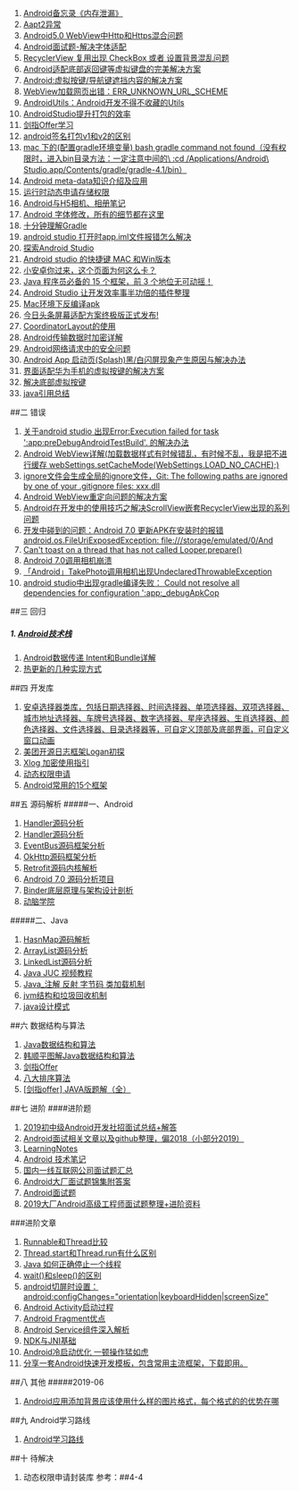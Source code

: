 1. [Android备忘录《内存泄漏》](https://juejin.im/post/5b2083196fb9a01e28623300)
2. [Aapt2异常](https://blog.csdn.net/qq_29760591/article/details/78351004)
3. [Android5.0 WebView中Http和Https混合问题](https://blog.csdn.net/u011904605/article/details/78652332)
4.  [Android面试题-解决字体适配](https://www.jianshu.com/p/33d499170e25)
5.  [RecyclerView 复用出现 CheckBox 或者 设置背景混乱问题](https://blog.csdn.net/u011164565/article/details/52096716)
6.  [Android适配底部返回键等虚拟键盘的完美解决方案](https://blog.csdn.net/c15522627353/article/details/52452490)
7.   [Android:虚拟按键/导航键遮挡内容的解决方案](https://www.jianshu.com/p/97b6fa8c92b6)
8.  [WebView加载网页出错：ERR_UNKNOWN_URL_SCHEME](https://blog.csdn.net/CSDN472651883/article/details/78951642)
9.  [AndroidUtils：Android开发不得不收藏的Utils](https://blog.csdn.net/qq_35228658/article/details/54987794)
10.  [AndroidStudio提升打包的效率](https://blog.csdn.net/caihongdao123/article/details/52086059)
11.  [剑指Offer学习](https://blog.csdn.net/DERRANTCM/article/details/46887821)
12.  [android签名打包v1和v2的区别](https://blog.csdn.net/willba/article/details/78885966)
13.  [mac 下的(配置gradle环境变量) bash gradle command not found（没有权限时，进入bin目录方法：一定注意中间的\    :cd /Applications/Android\ Studio.app/Contents/gradle/gradle-4.1/bin）](https://blog.csdn.net/u013424496/article/details/52684213)
14.  [Android meta-data知识介绍及应用](https://www.jianshu.com/p/d0d82e5d66f6)
15.  [运行时动态申请存储权限](https://blog.csdn.net/xusiquan12/article/details/79234669)
16.  [Android与H5相机、相册笔记](https://blog.csdn.net/xufei5789651/article/details/71422807)
17.  [Android 字体修改，所有的细节都在这里](https://www.cnblogs.com/plokmju/p/7570603.html)
18.  [十分钟理解Gradle](https://www.cnblogs.com/Bonker/p/5619458.html)
19.  [android studio 打开时app.iml文件报错怎么解决](https://zhidao.baidu.com/question/437551621449447284.html)
20.  [探索Android Studio](https://www.jianshu.com/u/d139dc296b82)
21.  [Android studio 的快捷键 MAC 和Win版本](https://blog.csdn.net/zq019/article/details/54618185)
22.  [小安卓你过来，这个页面为何这么卡？ ](https://mp.weixin.qq.com/s/JE2QCRrlCIamvthfPhnExw)
23.  [Java 程序员必备的 15 个框架，前 3 个地位无可动摇！ ](https://mp.weixin.qq.com/s?__biz=MzA5MzY4NTQwMA==&mid=2651007079&idx=1&sn=2c9f4cdc882e20ad82b26da45cc48070&chksm=8bad9b90bcda12869e442efa7db6b994b32602d44f89334c592b75eda9b1c4be145fcfb28576&scene=21#wechat_redirect)
24.  [Android Studio 让开发效率事半功倍的插件整理](https://juejin.im/post/5bbda0df5188255c7b16a2a1)
25.  [Mac环境下反编译apk](https://www.jianshu.com/p/dda9ff90a3c5)
26.  [今日头条屏幕适配方案终极版正式发布!](https://www.jianshu.com/p/4aa23d69d481)
27.  [CoordinatorLayout的使用](https://blog.csdn.net/victor_fang/article/list/2?t=1&)
28.  [Android传输数据时加密详解](https://blog.csdn.net/fengltxx/article/details/53049466)
29.  [Android网络请求中的安全问题](https://blog.csdn.net/mayqlzu/article/details/52690622)
30.  [Android App 启动页(Splash)黑/白闪屏现象产生原因与解决办法](https://blog.csdn.net/zivensonice/article/details/51691136)
31.  [界面适配华为手机的虚拟按键的解决方案](https://blog.csdn.net/wzhseu/article/details/58117424)
32.  [解决底部虚拟按键](https://blog.csdn.net/c15522627353/article/details/52452490)
33.  [java引用总结](https://www.cnblogs.com/skywang12345/p/3154474.html)



##二  错误
1.  [关于android studio 出现Error:Execution failed for task ':app:preDebugAndroidTestBuild'. 的解决办法](https://blog.csdn.net/leansmall/article/details/80513769)
2.  [Android WebView详解(加载数据样式有时候错乱，有时候不乱，我是把不进行缓存        webSettings.setCacheMode(WebSettings.LOAD_NO_CACHE);)](https://blog.csdn.net/li_y_w/article/details/70767929)
3.  [ignore文件会生成全局的ignore文件，Git: The following paths are ignored by one of your .gitignore files: xxx.dll](https://blog.csdn.net/lingyanpi/article/details/71724282?locationNum=15&fps=1)
4.  [Android WebView重定向问题的解决方案](https://www.cnblogs.com/zimengfang/p/6183869.html)
5.  [Android在开发中的使用技巧之解决ScrollView嵌套RecyclerView出现的系列问题](https://www.jianshu.com/p/98f2fcfb0e22)
6.  [开发中碰到的问题：Android 7.0 更新APK在安装时的报错 android.os.FileUriExposedException: file:///storage/emulated/0/And](https://blog.csdn.net/qq_24852599/article/details/72539523)
7.  [Can't toast on a thread that has not called Looper.prepare()](https://www.jianshu.com/p/4551734b3c21)
8.  [Android 7.0调用相机崩溃](https://blog.csdn.net/huangxiaoguo1/article/details/52830015)
9.  [「Android」TakePhoto调用相机出现UndeclaredThrowableException](https://www.jianshu.com/p/e1dac53baf82)
10.  [android studio中出现gradle编译失败： Could not resolve all dependencies for configuration ':app:_debugApkCop](https://blog.csdn.net/qq_14902389/article/details/78455756)






##三  回归
#####  1.  [Android技术栈](https://www.jianshu.com/nb/28803295)
1. [Android数据传递 Intent和Bundle详解](https://blog.csdn.net/qq_26385187/article/details/50331137)
2. [热更新的几种实现方式](https://www.jianshu.com/p/3bd95bd5c61b)

##四  开发库
1. [安卓选择器类库，包括日期选择器、时间选择器、单项选择器、双项选择器、城市地址选择器、车牌号选择器、数字选择器、星座选择器、生肖选择器、颜色选择器、文件选择器、目录选择器等，可自定义顶部及底部界面，可自定义窗口动画](https://github.com/gzu-liyujiang/AndroidPicker)
2. [美团开源日志框架Logan初探](https://blog.csdn.net/u013762572/article/details/83118534)
3. [Xlog 加密使用指引](https://github.com/Tencent/mars/wiki/Mars-Android-%E6%8E%A5%E5%8F%A3%E8%AF%A6%E7%BB%86%E8%AF%B4%E6%98%8E)
4. [动态权限申请](https://github.com/soulqw/SoulPermission)
5. [Android常用的15个框架](https://blog.csdn.net/congmingyizhiha/article/details/70011020)

##五  源码解析
#####一、Android
1. [Handler源码分析](https://blog.csdn.net/qq_37321098/article/details/81535449)
2. [Handler源码分析](https://v.qq.com/x/search/?q=handler源码解析&stag=0&smartbox_ab=)
3. [EventBus源码框架分析](https://www.bilibili.com/video/av22119019?from=search&seid=16459437628516970951)
4. [OkHttp源码框架分析](https://www.bilibili.com/video/av22119019?from=search&seid=16459437628516970951)
5. [Retrofit源码内核解析](https://www.bilibili.com/video/av43206478?from=search&seid=9708557762615355890)
6. [Android 7.0 源码分析项目](https://juejin.im/post/5a936c5a6fb9a0633229ca74?utm_source=gold_browser_extension)
7. [Binder底层原理与架构设计剖析](http://www.iqiyi.com/w_19rulmhw55.html)
8. [动脑学院](http://www.iqiyi.com/u/2089941007/videos)


#####二、Java
1. [HasnMap源码解析](https://www.bilibili.com/video/av48144058/?p=527)
2. [ArrayList源码分析](https://www.bilibili.com/video/av48144058/?p=527)
3. [LinkedList源码分析](https://www.bilibili.com/video/av48144058/?p=527)
4. [Java JUC 视频教程](https://www.bilibili.com/video/av51530708?from=search&seid=3650039072219955848)
5. [Java_注解 反射 字节码 类加载机制](https://www.bilibili.com/video/av29578196?from=search&seid=1813354331992843275)
6. [jvm结构和垃圾回收机制](https://www.bilibili.com/video/av62904698?from=search&seid=6736031050104213865)
7. [java设计模式](https://www.bilibili.com/video/av57936239?from=search&seid=14360234008469464765)
	


##六  数据结构与算法

1. [Java数据结构和算法](https://www.cnblogs.com/ysocean/tag/Java%E6%95%B0%E6%8D%AE%E7%BB%93%E6%9E%84%E5%92%8C%E7%AE%97%E6%B3%95/)
2. [韩顺平图解Java数据结构和算法](https://www.bilibili.com/video/av54029771?from=search&seid=3340658295622560152)
2. [剑指Offer](https://github.com/Jack-Cherish/LeetCode)
3. [八大排序算法](https://github.com/Jack-Cherish/Algorithm)
4. [[剑指offer] JAVA版题解（全）](https://yq.aliyun.com/articles/642728)

 

##七  进阶
####进阶题
1. [2019初中级Android开发社招面试总结+解答](https://juejin.im/post/5c81db916fb9a049d37fe6a1)
2. [Android面试相关文章以及github整理，偏2018（小部分2019）](https://www.jianshu.com/p/20754b1adb4d)
3. [LearningNotes](https://github.com/francistao/LearningNotes)
4. [Android 技术笔记](https://github.com/jeanboydev/Android-ReadTheFuckingSourceCode)
5. [国内一线互联网公司面试题汇总](https://github.com/AweiLoveAndroid/CommonDevKnowledge/blob/master/interview/summary.md)
6. [Android大厂面试题锦集附答案](https://mp.weixin.qq.com/s/fz8wcE13N96SQ1MwQL-tNQ)
7. [Android面试题](https://mp.weixin.qq.com/s/zRSultic6T0XQp1EJw1p2Q)
8. [2019大厂Android高级工程师面试题整理+进阶资料](https://www.jianshu.com/p/e6702d61eec9)



###进阶文章
1. [Runnable和Thread比较](https://www.jianshu.com/p/9c9a11092f26)
2. [Thread.start和Thread.run有什么区别](https://blog.csdn.net/perfect_red/article/details/81350126)
3. [Java 如何正确停止一个线程](https://www.cnblogs.com/dsj2016/p/7678553.html)
4. [wait()和sleep()的区别](https://blog.csdn.net/qiuchaoxi/article/details/79837568)
5. [android切屏时设置：android:configChanges="orientation|keyboardHidden|screenSize"](https://blog.csdn.net/boguesfei/article/details/80395433)
6. [Android Activity启动过程](https://blog.csdn.net/qq_30379689/article/details/79611217)
7. [Android Fragment优点](https://www.cnblogs.com/shaweng/p/3918985.html)
8. [Android Service组件深入解析](https://www.cnblogs.com/smyhvae/p/4070518.html)
9. [NDK与JNI基础](https://www.jianshu.com/p/87ce6f565d37)
10. [Android冷启动优化 一顿操作猛如虎](https://mp.weixin.qq.com/s/UlM2P4oA6DXOoiPLUNMvjw)
11. [分享一套Android快速开发模板，包含常用主流框架，下载即用。](http://www.jcodecraeer.com/a/anzhuokaifa/androidkaifa/2019/0222/12658.html)




##八  其他
#####2019-06
1. [Android应用添加背景应该使用什么样的图片格式，每个格式的的优势在哪](https://zhidao.baidu.com/question/1834665662769796900.html)


##九   Android学习路线
1. [Android学习路线](https://mp.weixin.qq.com/s/1gMExt_7QOZnAXRjjya7_g)


##十  待解决
1. 动态权限申请封装库       参考：##4-4




